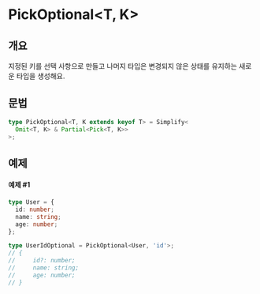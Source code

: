 # PickOptional\<T, K>

## 개요

지정된 키를 선택 사항으로 만들고 나머지 타입은 변경되지 않은 상태를 유지하는 새로운 타입을 생성해요.

## 문법

```ts
type PickOptional<T, K extends keyof T> = Simplify<
  Omit<T, K> & Partial<Pick<T, K>>
>;
```

## 예제

#### 예제 #1

```ts
type User = {
  id: number;
  name: string;
  age: number;
};

type UserIdOptional = PickOptional<User, 'id'>;
// {
//     id?: number;
//     name: string;
//     age: number;
// }
```
